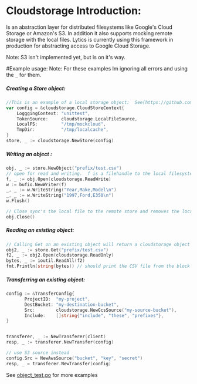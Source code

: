 # Cloudstorage Introduction:
Is an abstraction layer for distributed filesystems like Google's Cloud Storage or Amazon's S3.  In addition it also supports mocking remote storage with the local files.  Lytics is currently using this framework in production for abstracting access to Google Cloud Storage. 

Note: S3 isn't implemented yet, but is on it's way.  

#Example usage:
Note: For these examples Im ignoring all errors and using the `_` for them.

##### Creating a Store object:
```go
//This is an example of a local storage object:  See(https://github.com/lytics/cloudstorage/blob/master/testutils/testutils.go#L30) for a GCS example:
var config = &cloudstorage.CloudStoreContext{
	LogggingContext: "unittest",
	TokenSource:     cloudstorage.LocalFileSource,
	LocalFS:         "/tmp/mockcloud",
	TmpDir:          "/tmp/localcache",
}
store, _ := cloudstorage.NewStore(config)
```

##### Writing an object :
```go
obj, _ := store.NewObject("prefix/test.csv")
// open for read and writing.  f is a filehandle to the local filesystem.
f, _ := obj.Open(cloudstorage.ReadWrite) 
w := bufio.NewWriter(f)
_, _ := w.WriteString("Year,Make,Model\n")
_, _ := w.WriteString("1997,Ford,E350\n")
w.Flush()

// Close sync's the local file to the remote store and removes the local tmp file.
obj.Close()
```


##### Reading an existing object:
```go
// Calling Get on an existing object will return a cloudstorage object or the cloudstorage.ObjectNotFound error.
obj2, _ := store.Get("prefix/test.csv")
f2, _ := obj2.Open(cloudstorage.ReadOnly)
bytes, _ := ioutil.ReadAll(f2)
fmt.Println(string(bytes)) // should print the CSV file from the block above...
```

##### Transferring an existing object:
```go 
config := &TransferConfig{
       ProjectID:  "my-project",
	   DestBucket: "my-destination-bucket",
	   Src:        cloudstorage.NewGcsSource("my-source-bucket"),
       Include:    []string{"include", "these", "prefixes"},
}


transferer, _ := NewTransferer(client)
resp, _ := transferer.NewTransfer(config)

// use S3 source instead
config.Src = NewAwsSource("bucket", "key", "secret") 
resp, _ = transferer.NewTransfer(config)
```



See [object_test.go](https://github.com/lytics/cloudstorage/blob/master/object_test.go) for more examples
